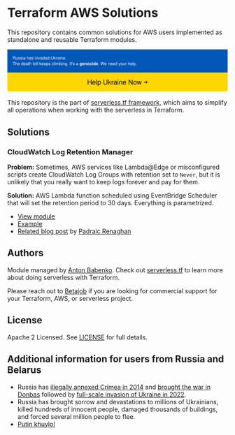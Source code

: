 # Terraform AWS Solutions

This repository contains common solutions for AWS users implemented as standalone and reusable Terraform modules.

[![SWUbanner](https://raw.githubusercontent.com/vshymanskyy/StandWithUkraine/main/banner2-direct.svg)](https://github.com/vshymanskyy/StandWithUkraine/blob/main/docs/README.md)

This repository is the part of [serverless.tf framework](https://github.com/antonbabenko/serverless.tf), which aims to simplify all operations when working with the serverless in Terraform.

## Solutions

### CloudWatch Log Retention Manager

**Problem:** Sometimes, AWS services like Lambda@Edge or misconfigured scripts create CloudWatch Log Groups with retention set to `Never`, but it is unlikely that you really want to keep logs forever and pay for them.

**Solution:** AWS Lambda function scheduled using EventBridge Scheduler that will set the retention period to 30 days. Everything is parametrized.

* [View module](https://github.com/terraform-aws-modules/terraform-aws-solutions/tree/master/modules/cloudwatch-log-retention-manager)
* [Example](https://github.com/terraform-aws-modules/terraform-aws-solutions/tree/master/examples/cloudwatch-log-retention-manager)
* [Related blog post](https://renaghan.com/posts/lambda-cloudwatch-log-retain-manager/) by [Padraic Renaghan](https://github.com/prenagha)


<!-- BEGINNING OF PRE-COMMIT-TERRAFORM DOCS HOOK -->
<!-- END OF PRE-COMMIT-TERRAFORM DOCS HOOK -->


## Authors

Module managed by [Anton Babenko](https://github.com/antonbabenko). Check out [serverless.tf](https://serverless.tf) to learn more about doing serverless with Terraform.

Please reach out to [Betajob](https://www.betajob.com/) if you are looking for commercial support for your Terraform, AWS, or serverless project.

## License

Apache 2 Licensed. See [LICENSE](https://github.com/terraform-aws-modules/terraform-aws-solutions/tree/master/LICENSE) for full details.

## Additional information for users from Russia and Belarus

* Russia has [illegally annexed Crimea in 2014](https://en.wikipedia.org/wiki/Annexation_of_Crimea_by_the_Russian_Federation) and [brought the war in Donbas](https://en.wikipedia.org/wiki/War_in_Donbas) followed by [full-scale invasion of Ukraine in 2022](https://en.wikipedia.org/wiki/2022_Russian_invasion_of_Ukraine).
* Russia has brought sorrow and devastations to millions of Ukrainians, killed hundreds of innocent people, damaged thousands of buildings, and forced several million people to flee.
* [Putin khuylo!](https://en.wikipedia.org/wiki/Putin_khuylo!)
